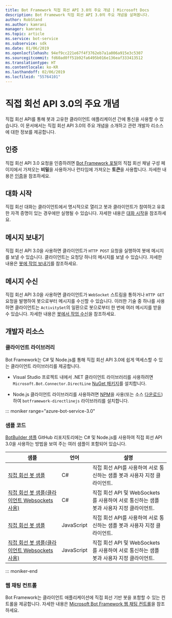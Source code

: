 ```yaml
---
title: Bot Framework 직접 회선 API 3.0의 주요 개념 | Microsoft Docs
description: Bot Framework 직접 회선 API 3.0의 주요 개념을 살펴봅니다.
author: RobStand
ms.author: kamrani
manager: kamrani
ms.topic: article
ms.service: bot-service
ms.subservice: sdk
ms.date: 01/06/2019
ms.openlocfilehash: 94ef9cc221e67f4f3762eb7a1a006a915e3c5307
ms.sourcegitcommit: fd60ad0ff51b92fa6495b016e136eaf333413512
ms.translationtype: HT
ms.contentlocale: ko-KR
ms.lasthandoff: 02/06/2019
ms.locfileid: "55764101"
---
```

# <a name="key-concepts-in-direct-line-api-30"></a>직접 회선 API 3.0의 주요 개념

직접 회선 API를 통해 봇과 고유한 클라이언트 애플리케이션 간에 통신을 사용할 수 있습니다. 이 문서에서는 직접 회선 API 3.0의 주요 개념을 소개하고 관련 개발자 리소스에 대한 정보를 제공합니다.

## <a name="authentication"></a>인증

직접 회선 API 3.0 요청을 인증하려면 <a href="https://dev.botframework.com/" target="_blank">Bot Framework 포털</a>의 직접 회선 채널 구성 페이지에서 가져오는 **비밀**을 사용하거나 런타임에 가져오는 **토큰**을 사용합니다. 자세한 내용은 [인증](bot-framework-rest-direct-line-3-0-authentication.md)을 참조하세요.

## <a name="starting-a-conversation"></a>대화 시작

직접 회선 대화는 클라이언트에서 명시적으로 열리고 봇과 클라이언트가 참여하고 유효한 자격 증명이 있는 경우에만 실행될 수 있습니다. 자세한 내용은 [대화 시작](bot-framework-rest-direct-line-3-0-start-conversation.md)을 참조하세요.

## <a name="sending-messages"></a>메시지 보내기

직접 회선 API 3.0을 사용하면 클라이언트가 `HTTP POST` 요청을 실행하여 봇에 메시지를 보낼 수 있습니다. 클라이언트는 요청당 하나의 메시지를 보낼 수 있습니다. 자세한 내용은 [봇에 작업 보내기](bot-framework-rest-direct-line-3-0-send-activity.md)를 참조하세요.

## <a name="receiving-messages"></a>메시지 수신

직접 회선 API 3.0을 사용하면 클라이언트가 `WebSocket` 스트림을 통하거나 `HTTP GET` 요청을 발행하여 봇으로부터 메시지를 수신할 수 있습니다. 이러한 기술 중 하나를 사용하면 클라이언트는 `ActivitySet`의 일환으로 봇으로부터 한 번에 여러 메시지를 받을 수 있습니다. 자세한 내용은 [봇에서 작업 수신](bot-framework-rest-direct-line-3-0-receive-activities.md)을 참조하세요.

## <a name="developer-resources"></a>개발자 리소스

### <a name="client-libraries"></a>클라이언트 라이브러리

Bot Framework는 C# 및 Node.js를 통해 직접 회선 API 3.0에 쉽게 액세스할 수 있는 클라이언트 라이브러리를 제공합니다. 

- Visual Studio 프로젝트 내에서 .NET 클라이언트 라이브러리를 사용하려면 `Microsoft.Bot.Connector.DirectLine` <a href="https://www.nuget.org/packages/Microsoft.Bot.Connector.DirectLine" target="_blank">NuGet 패키지</a>를 설치합니다. 

- Node.js 클라이언트 라이브러리를 사용하려면 <a href="https://www.npmjs.com/package/botframework-directlinejs" target="_blank">NPM</a>을 사용(또는 소스 <a href="https://github.com/Microsoft/BotFramework-DirectLineJS" target="_blank">다운로드</a>)하여 `botframework-directlinejs` 라이브러리를 설치합니다.

::: moniker range="azure-bot-service-3.0"

### <a name="sample-code"></a>샘플 코드

<a href="https://github.com/Microsoft/BotBuilder-Samples/tree/v3-sdk-samples" target="_blank">BotBuilder 샘플</a> GitHub 리포지토리에는 C# 및 Node.js를 사용하여 직접 회선 API 3.0을 사용하는 방법을 보여 주는 여러 샘플이 포함되어 있습니다.

| 샘플 | 언어 | 설명 |
|----|----|----|
| <a href="https://github.com/Microsoft/BotBuilder-Samples/tree/v3-sdk-samples/CSharp/core-DirectLine" target="_blank">직접 회선 봇 샘플</a> | C# | 직접 회선 API를 사용하여 서로 통신하는 샘플 봇과 사용자 지정 클라이언트. |
| <a href="https://github.com/Microsoft/BotBuilder-Samples/tree/v3-sdk-samples/CSharp/core-DirectLineWebSockets" target="_blank">직접 회선 봇 샘플(클라이언트 Websockets 사용)</a> | C# | 직접 회선 API 및 WebSockets를 사용하여 서로 통신하는 샘플 봇과 사용자 지정 클라이언트. |
| <a href="https://github.com/Microsoft/BotBuilder-Samples/tree/v3-sdk-samples/Node/core-DirectLine" target="_blank">직접 회선 봇 샘플</a> | JavaScript | 직접 회선 API를 사용하여 서로 통신하는 샘플 봇과 사용자 지정 클라이언트. |
| <a href="https://github.com/Microsoft/BotBuilder-Samples/tree/v3-sdk-samples/Node/core-DirectLineWebSockets" target="_blank">직접 회선 봇 샘플(클라이언트 Websockets 사용)</a> | JavaScript | 직접 회선 API 및 WebSockets를 사용하여 서로 통신하는 샘플 봇과 사용자 지정 클라이언트. |

::: moniker-end

### <a name="web-chat-control"></a>웹 채팅 컨트롤 

Bot Framework는 클라이언트 애플리케이션에 직접 회선 기반 봇을 포함할 수 있는 컨트롤을 제공합니다. 자세한 내용은 <a href="https://github.com/Microsoft/BotFramework-WebChat" target="_blank">Microsoft Bot Framework 웹 채팅 컨트롤</a>을 참조하세요.

